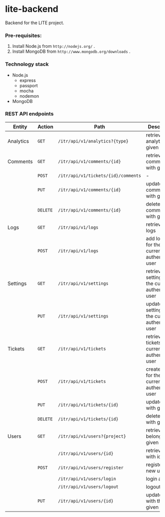 lite-backend
============

Backend for the LITE project. 

### Pre-requisites:

1. Install Node.js from `http://nodejs.org/` .
2. Install MongoDB from `http://www.mongodb.org/downloads` .

### Technology stack

* Node.js
  * express
  * passport
  * mocha
  * nodemon
* MongoDB

### REST API endpoints

| Entity       | Action     | Path                                 | Description
| -------------| -----------| -------------------------------------| ------------------------------------------
| Analytics    | `GET`      | `/itr/api/v1/analytics?{type}`       | retrieve analytics with given type
| Comments     | `GET`      | `/itr/api/v1/comments/{id}`          | retrieve comment with given id
|              | `POST`     | `/itr/api/v1/tickets/{id}/comments`  | -
|              | `PUT`      | `/itr/api/v1/comments/{id}`          | update comment with given id
|              | `DELETE`   | `/itr/api/v1/comments/{id}`          | delete comment with given id
| Logs         | `GET`      | `/itr/api/v1/logs`                   | retrieve all logs
|              | `POST`     | `/itr/api/v1/logs`                   | add log entry for the currently authenticated user
| Settings     | `GET`      | `/itr/api/v1/settings`               | retrieve settings for the currently authenticated user
|              | `PUT`      | `/itr/api/v1/settings`               | update settings for the currently authenticated user
| Tickets      | `GET`      | `/itr/api/v1/tickets`                | retrieve tickets for the currently authenticated user
|              | `POST`     | `/itr/api/v1/tickets`                | create ticket for the currently authenticated user
|              | `PUT`      | `/itr/api/v1/tickets/{id}`           | update ticket with given id
|              | `DELETE`   | `/itr/api/v1/tickets/{id}`           | delete ticket with given id
| Users        | `GET`      | `/itr/api/v1/users?{project}`        | retrieve users belonging to given project
|              |            | `/itr/api/v1/users/{id}`             | retrieve user with id
|              | `POST`     | `/itr/api/v1/users/register`         | register a new user
|              |            | `/itr/api/v1/users/login`            | login a user
|              |            | `/itr/api/v1/users/logout`           | logout a user
|              | `PUT`      | `/itr/api/v1/users/{id}`             | update a user with the given id